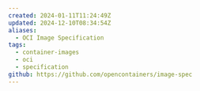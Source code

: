 ```yaml
---
created: 2024-01-11T11:24:49Z
updated: 2024-12-10T08:34:54Z
aliases:
  - OCI Image Specification
tags:
  - container-images
  - oci
  - specification
github: https://github.com/opencontainers/image-spec
---
```

